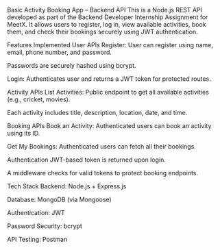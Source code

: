Basic Activity Booking App – Backend API
This is a Node.js REST API developed as part of the Backend Developer Internship Assignment for MeetX. It allows users to register, log in, view available activities, book them, and check their bookings securely using JWT authentication.

Features Implemented
User APIs
Register: User can register using name, email, phone number, and password.

Passwords are securely hashed using bcrypt.

Login: Authenticates user and returns a JWT token for protected routes.

Activity APIs
List Activities: Public endpoint to get all available activities (e.g., cricket, movies).

Each activity includes title, description, location, date, and time.

Booking APIs
Book an Activity: Authenticated users can book an activity using its ID.

Get My Bookings: Authenticated users can fetch all their bookings.

Authentication
JWT-based token is returned upon login.

A middleware checks for valid tokens to protect booking endpoints.

Tech Stack
Backend: Node.js + Express.js

Database: MongoDB (via Mongoose)

Authentication: JWT

Password Security: bcrypt

API Testing: Postman

